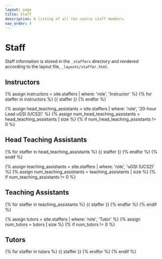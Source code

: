 ```yaml
---
layout: page
title: Staff
description: A listing of all the course staff members.
nav_order: 4
---
```


# **Staff**

Staff information is stored in the `_staffers` directory and rendered according to the layout file, `_layouts/staffer.html`.

## Instructors

{% assign instructors = site.staffers | where: 'role', 'Instructor' %}
{% for staffer in instructors %}
{{ staffer }}
{% endfor %}

{% assign head_teaching_assistants = site.staffers | where: 'role', '20-hour Lead uGSI (UCS2)' %}
{% assign num_head_teaching_assistants = head_teaching_assistants | size %}
{% if num_head_teaching_assistants != 0 %}
## Head Teaching Assistants

{% for staffer in head_teaching_assistants %}
{{ staffer }}
{% endfor %}
{% endif %}

{% assign teaching_assistants = site.staffers | where: 'role', 'uGSI (UCS2)' %}
{% assign num_teaching_assistants = teaching_assistants | size %}
{% if num_teaching_assistants != 0 %}
## Teaching Assistants

{% for staffer in teaching_assistants %}
{{ staffer }}
{% endfor %}
{% endif %}

{% assign tutors = site.staffers | where: 'role', 'Tutor' %}
{% assign num_tutors = tutors | size %}
{% if num_tutors != 0 %}
## Tutors

{% for staffer in tutors %}
{{ staffer }}
{% endfor %}
{% endif %}
